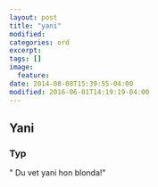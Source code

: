 ```yaml
---
layout: post
title: "yani"
modified:
categories: ord
excerpt:
tags: []
image:
  feature:
date: 2014-08-08T15:39:55-04:00
modified: 2016-06-01T14:19:19-04:00
---
```


## Yani

### Typ

" Du vet yani hon blonda!"
